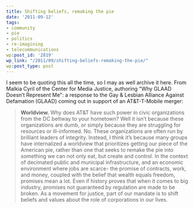 ```yaml
---
title: Shifting beliefs, remaking the pie
date: '2011-09-12'
tags:
- community
- pie
- politics
- re-imagining
- telecommunications
wp:post_id: '2819'
wp_link: "/2011/09/shifting-beliefs-remaking-the-pie/"
wp:post_type: post
---
```


I seem to be quoting this all the time, so I may as well archive it here. From Malkia Cyril of the Center for Media Justice, authoring "Why GLAAD Doesn’t Represent Me": a response to the Gay & Lesbian Alliance Against Defamation (GLAAD) coming out in support of an AT&T-T-Mobile merger:

> **Worldview.** Why does AT&T have such power in civic organizations from the DC beltway to your hometown? Well it isn’t because these organizations are dumb, or simply because they are struggling for resources or ill-informed. No. These organizations are often run by brilliant leaders of integrity. Instead, I think it’s because many groups have internalized a worldview that prioritizes getting our piece of the American pie, rather than one that seeks to remake the pie into something we can not only eat, but create and control. In the context of decimated public and municipal infrastructure, and an economic environment where jobs are scarce- the promise of contracts, work, and money, coupled with the belief that wealth equals freedom, promises mean a lot. Even if history proves that when it comes to big industry, promises not guaranteed by regulation are made to be broken. As a movement for justice, part of our mandate is to shift beliefs and values about the role of corporations in our lives.

